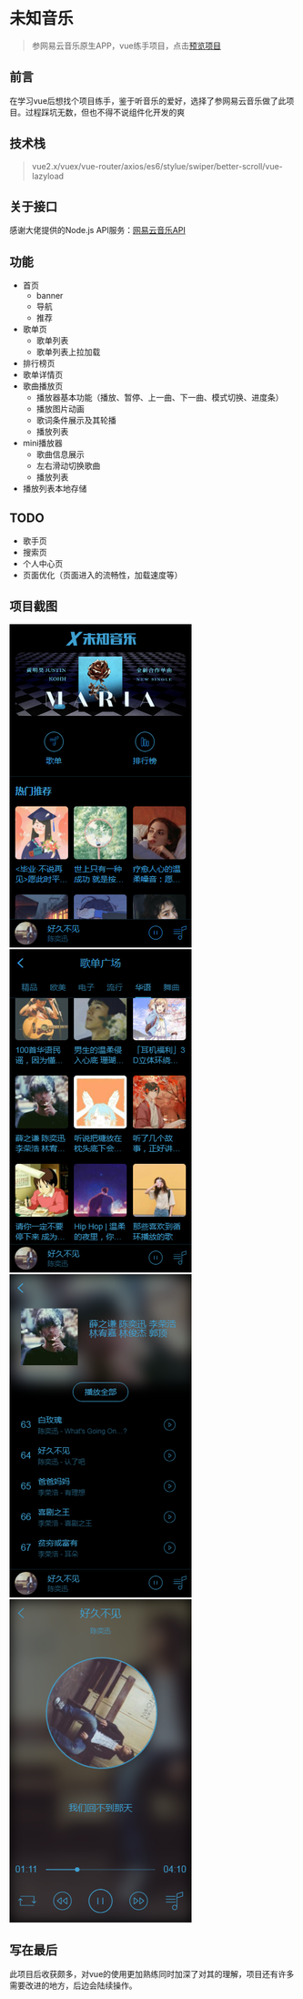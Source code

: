 # 未知音乐
>参网易云音乐原生APP，vue练手项目，点击[预览项目](http://120.79.55.93)
## 前言
在学习vue后想找个项目练手，鉴于听音乐的爱好，选择了参网易云音乐做了此项目。过程踩坑无数，但也不得不说组件化开发的爽
## 技术栈
>vue2.x/vuex/vue-router/axios/es6/stylue/swiper/better-scroll/vue-lazyload
## 关于接口
感谢大佬提供的Node.js API服务：[网易云音乐API](https://binaryify.github.io/NeteaseCloudMusicApi)
## 功能
- 首页
  - banner
  - 导航
  - 推荐
- 歌单页
  - 歌单列表
  - 歌单列表上拉加载
- 排行榜页
- 歌单详情页
- 歌曲播放页
  - 播放器基本功能（播放、暂停、上一曲、下一曲、模式切换、进度条）
  - 播放图片动画
  - 歌词条件展示及其轮播
  - 播放列表
- mini播放器
  - 歌曲信息展示
  - 左右滑动切换歌曲
  - 播放列表
- 播放列表本地存储
## TODO
  - 歌手页
  - 搜索页
  - 个人中心页
  - 页面优化（页面进入的流畅性，加载速度等）
## 项目截图
![](./summary/static/home.png)
![](./summary/static/songlist.png)
![](./summary/static/playlist.png)
![](./summary/static/player.png)
## 写在最后
此项目后收获颇多，对vue的使用更加熟练同时加深了对其的理解，项目还有许多需要改进的地方，后边会陆续操作。